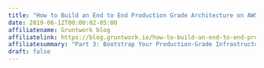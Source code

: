 ```yaml
---
title: "How to Build an End to End Production Grade Architecture on AWS Part 3"
date: 2019-06-12T00:00:02-05:00
affiliatename: Gruntwork blog
affiliatelink: https://blog.gruntwork.io/how-to-build-an-end-to-end-production-grade-architecture-on-aws-part-3-2d37b5e31b6a
affiliatesummary: "Part 3: Bootstrap Your Production-Grade Infrastructure in a Day"
draft: false
---
```

